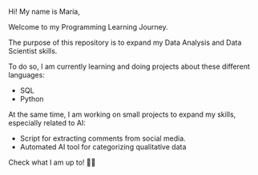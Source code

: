 Hi! My name is María,

Welcome to my Programming Learning Journey.

The purpose of this repository is to expand my Data Analysis and Data Scientist skills. 

To do so, I am currently learning and doing projects about these different languages:
- SQL
- Python

At the same time, I am working on small projects to expand my skills, especially related to AI:
- Script for extracting comments from social media.
- Automated AI tool for categorizing qualitative data

Check what I am up to! 👩‍💻
